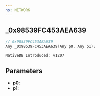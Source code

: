 ```yaml
---
ns: NETWORK
---
```

## _0x98539FC453AEA639

```c
// 0x98539FC453AEA639
Any _0x98539FC453AEA639(Any p0, Any p1);
```

```
NativeDB Introduced: v1207
```

## Parameters
* **p0**:
* **p1**:
